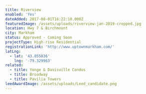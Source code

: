 ```yaml
---
title: Riverview
enabled: 'Yes'
dateAdded: 2017-08-01T16:22:10.000Z
featuredImage: /assets/uploads/riverview-jan-2019-cropped.jpg
location: Hwy 7 & Birchmount
city: Markham
status: Approved - Coming Soon
projectType: High-rise Residential
registrationLink: 'http://www.uptownmarkham.com/'
latLng:
  - lat: '43.855836'
    lng: '-79.329963'
related:
  - title: Yonge & Davisville Condos
  - title: Broadway
  - title: Pavilia Towers
leedAwardImage: /assets/uploads/Leed_candidate.png
---
```


